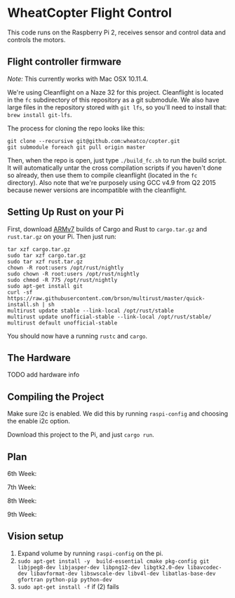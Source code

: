 # WheatCopter Flight Control

This code runs on the Raspberry Pi 2, receives sensor and control data and controls the motors.

## Flight controller firmware

_Note:_ This currently works with Mac OSX 10.11.4.

We're using Cleanflight on a Naze 32 for this project. Cleanflight is located in the `fc` subdirectory of this repository as a git submodule. We also have large files in the repository stored with `git lfs`, so you'll need to install that: `brew install git-lfs`.

The process for cloning the repo looks like this:

    git clone --recursive git@github.com:wheatco/copter.git
    git submodule foreach git pull origin master

Then, when the repo is open, just type `./build_fc.sh` to run the build script. It will automatically untar the cross compilation scripts if you haven't done so already, then use them to compile cleanflight (located in the `fc` directory). Also note that we're purposely using GCC v4.9 from Q2 2015 because newer versions are incompatible with the cleanflight.

## Setting Up Rust on your Pi

First, download [ARMv7](https://github.com/warricksothr/RustBuild#stable) builds of Cargo and Rust to `cargo.tar.gz` and `rust.tar.gz` on your Pi. Then just run:

    tar xzf cargo.tar.gz
    sudo tar xzf cargo.tar.gz
    sudo tar xzf rust.tar.gz
    chown -R root:users /opt/rust/nightly
    sudo chown -R root:users /opt/rust/nightly
    sudo chmod -R 775 /opt/rust/nightly
    sudo apt-get install git
    curl -sf https://raw.githubusercontent.com/brson/multirust/master/quick-install.sh | sh
    multirust update stable --link-local /opt/rust/stable
    multirust update unofficial-stable --link-local /opt/rust/stable/
    multirust default unofficial-stable

You should now have a running `rustc` and `cargo`.

## The Hardware

TODO add hardware info

## Compiling the Project

Make sure i2c is enabled. We did this by running `raspi-config` and choosing the enable i2c option.

Download this project to the Pi, and just `cargo run`.

## Plan
6th Week:

7th Week:

8th Week:

9th Week:

## Vision setup

1. Expand volume by running `raspi-config` on the pi.
2. `sudo apt-get install -y  build-essential cmake pkg-config git libjpeg8-dev libjasper-dev libpng12-dev libgtk2.0-dev libavcodec-dev libavformat-dev libswscale-dev libv4l-dev libatlas-base-dev gfortran python-pip python-dev `
3. `sudo apt-get install -f` if (2) fails
